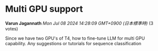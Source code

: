 # Multi GPU support

**Varun Jagannath** *Mon Jul 08 2024 14:28:09 GMT+0900 (日本標準時)* (3 votes)

Since we have two GPU's of T4, how to fine-tune LLM for multi GPU capability. Any suggestions or tutorials for sequence classification



